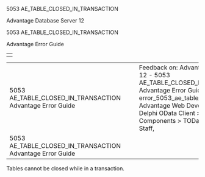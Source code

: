 5053 AE\_TABLE\_CLOSED\_IN\_TRANSACTION




Advantage Database Server 12  

5053 AE\_TABLE\_CLOSED\_IN\_TRANSACTION

Advantage Error Guide

|  |
| --- |
|  |

|  |  |  |  |  |
| --- | --- | --- | --- | --- |
| 5053 AE\_TABLE\_CLOSED\_IN\_TRANSACTION  Advantage Error Guide |  |  | Feedback on: Advantage Database Server 12 - 5053 AE\_TABLE\_CLOSED\_IN\_TRANSACTION Advantage Error Guide error\_5053\_ae\_table\_closed\_in\_transaction Advantage Web Development > Advantage Delphi OData Client > Delphi OData Components > TODataSet / Dear Support Staff, |  |
| 5053 AE\_TABLE\_CLOSED\_IN\_TRANSACTION  Advantage Error Guide |  |  |  |  |

Tables cannot be closed while in a transaction.